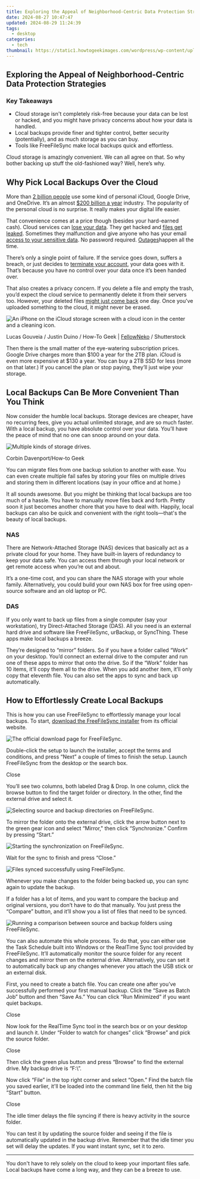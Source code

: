 ```yaml
---
title: Exploring the Appeal of Neighborhood-Centric Data Protection Strategies
date: 2024-08-27 10:47:47
updated: 2024-08-29 11:24:39
tags:
  - desktop
categories:
  - tech
thumbnail: https://static1.howtogeekimages.com/wordpress/wp-content/uploads/2024/06/a-laptop-with-a-usb-drive-and-an-external-hard-drive-next-to-it-and-a-backup-icon.jpg
---
```


## Exploring the Appeal of Neighborhood-Centric Data Protection Strategies

### Key Takeaways

* Cloud storage isn't completely risk-free because your data can be lost or hacked, and you might have privacy concerns about how your data is handled.
* Local backups provide finer and tighter control, better security (potentially), and as much storage as you can buy.
* Tools like FreeFileSync make local backups quick and effortless.

 Cloud storage is amazingly convenient. We can all agree on that. So why bother backing up stuff the old-fashioned way? Well, here’s why.

##  Why Pick Local Backups Over the Cloud

 More than [2 billion people](https://aag-it.com/the-latest-cloud-computing-statistics/#:~:text=Billions%20across%20the%20world%20use,million%20used%20a%20paid%20plan.) use some kind of personal iCloud, Google Drive, and OneDrive. It’s an almost [$200 billion a year](https://www.cloudzero.com/blog/cloud-computing-statistics/) industry. The popularity of the personal cloud is no surprise. It really makes your digital life easier.

 That convenience comes at a price though (besides your hard-earned cash). Cloud services can [lose your data](https://www.theverge.com/2023/11/27/23978591/google-drive-desktop-data-loss-bug-files-missing-investigation). They get hacked and [files get leaked](https://www.bbc.com/news/technology-29039294). Sometimes they malfunction and give anyone who has your email [access to your sensitive data](https://techcrunch.com/2011/06/20/dropbox-security-bug-made-passwords-optional-for-four-hours/?guccounter=1&guce%5Freferrer=aHR0cHM6Ly93d3cuZ29vZ2xlLmNvbS8&guce%5Freferrer%5Fsig=AQAAAJcFBxYZOrQ6X6DFEsrkM%5FqONkX2FVR9%5FaQqImbNSAOAt5JdXPPuSKHOJWjQkTBUiLCpULeC5L127G9YMD19WhLC7t9-hQxVkYfexyWeVtOnXEZCR39Ctkkdu6MyOvheYJpwh6NUVoXI0wyriUS9KwsikyByUNv40eABzRWY7Gva). No password required. [Outages](https://www.macrumors.com/2024/01/30/apples-icloud-services-experiencing-outage/)happen all the time.

 There’s only a single point of failure. If the service goes down, suffers a breach, or just decides to [terminate your account](https://www.androidauthority.com/google-account-banned-1054640/), your data goes with it. That’s because you have no control over your data once it’s been handed over.

 That also creates a privacy concern. If you delete a file and empty the trash, you’d expect the cloud service to permanently delete it from their servers too. However, your deleted files [might just come back](https://facebook-videos.techidaily.com/new-in-2024-facebook-cover-video-all-you-need-to-know/) one day. Once you’ve uploaded something to the cloud, it might never be erased.

![An iPhone on the iCloud storage screen with a cloud icon in the center and a cleaning icon.](https://static1.howtogeekimages.com/wordpress/wp-content/uploads/2024/06/iphone-icloud-storage-cleanup-featured.jpg) 

Lucas Gouveia / Justin Duino / How-To Geek | [FellowNeko](https://www.shutterstock.com/image-photo/kharkov-ukraine-november-21-2021-icloud-2082705979) / Shutterstock

 Then there is the small matter of the eye-watering subscription prices. Google Drive charges more than $100 a year for the 2TB plan. iCloud is even more expensive at $130 a year. You can buy a 2TB SSD for less (more on that later.) If you cancel the plan or stop paying, they’ll just wipe your storage.

##  Local Backups Can Be More Convenient Than You Think

 Now consider the humble local backups. Storage devices are cheaper, have no recurring fees, give you actual unlimited storage, and are so much faster. With a local backup, you have absolute control over your data. You’ll have the peace of mind that no one can snoop around on your data.

![Multiple kinds of storage drives.](https://static1.howtogeekimages.com/wordpress/wp-content/uploads/2023/08/ssd-hdd.jpg) 

Corbin Davenport/How-to Geek

 You can migrate files from one backup solution to another with ease. You can even create multiple fail safes by storing your files on multiple drives and storing them in different locations (say in your office and at home.)

 It all sounds awesome. But you might be thinking that local backups are too much of a hassle. You have to manually move files back and forth. Pretty soon it just becomes another chore that you have to deal with. Happily, local backups can also be quick and convenient with the right tools—that's the beauty of local backups.

###  NAS

 There are Network-Attached Storage (NAS) devices that basically act as a private cloud for your home. They have built-in layers of redundancy to keep your data safe. You can access them through your local network or get remote access when you’re out and about.

 It’s a one-time cost, and you can share the NAS storage with your whole family. Alternatively, you could build your own NAS box for free using open-source software and an old laptop or PC.

###  DAS

 If you only want to back up files from a single computer (say your workstation), try Direct-Attached Storage (DAS). All you need is an external hard drive and software like FreeFileSync, urBackup, or SyncThing. These apps make local backups a breeze.

 They’re designed to “mirror” folders. So if you have a folder called “Work” on your desktop. You’d connect an external drive to the computer and run one of these apps to mirror that onto the drive. So if the “Work” folder has 10 items, it’ll copy them all to the drive. When you add another item, it’ll only copy that eleventh file. You can also set the apps to sync and back up automatically.

##  How to Effortlessly Create Local Backups

 This is how you can use FreeFileSync to effortlessly manage your local backups. To start, [download the FreeFileSync installer](https://freefilesync.org/download.php) from its official website.

![The official download page for FreeFileSync.](https://static1.howtogeekimages.com/wordpress/wp-content/uploads/2024/06/ksnip_20240626-012544.png) 

 Double-click the setup to launch the installer, accept the terms and conditions, and press “Next” a couple of times to finish the setup. Launch FreeFileSync from the desktop or the search box.

Close 

 You’ll see two columns, both labeled Drag & Drop. In one column, click the browse button to find the target folder or directory. In the other, find the external drive and select it.

![Selecting source and backup directories on FreeFileSync.](https://static1.howtogeekimages.com/wordpress/wp-content/uploads/2024/06/ksnip_20240626-012807.png) 

 To mirror the folder onto the external drive, click the arrow button next to the green gear icon and select “Mirror," then click “Synchronize.” Confirm by pressing “Start.”

![Starting the synchronization on FreeFileSync.](https://static1.howtogeekimages.com/wordpress/wp-content/uploads/2024/06/ksnip_20240626-013145.png) 

 Wait for the sync to finish and press “Close.”

![Files synced successfully using FreeFileSync.](https://static1.howtogeekimages.com/wordpress/wp-content/uploads/2024/06/ksnip_20240626-013417.png) 

 Whenever you make changes to the folder being backed up, you can sync again to update the backup.

 If a folder has a lot of items, and you want to compare the backup and original versions, you don’t have to do that manually. You just press the “Compare” button, and it’ll show you a list of files that need to be synced.

![Running a comparison between source and backup folders using FreeFileSync.](https://static1.howtogeekimages.com/wordpress/wp-content/uploads/2024/06/ksnip_20240626-014331-1.png) 

 You can also automate this whole process. To do that, you can either use the Task Schedule built into Windows or the RealTime Sync tool provided by FreeFileSync. It’ll automatically monitor the source folder for any recent changes and mirror them on the external drive. Alternatively, you can set it to automatically back up any changes whenever you attach the USB stick or an external disk.

 First, you need to create a batch file. You can create one after you’ve successfully performed your first manual backup. Click the “Save as Batch Job” button and then “Save As.” You can click “Run Minimized” if you want quiet backups.

Close 

 Now look for the RealTime Sync tool in the search box or on your desktop and launch it. Under “Folder to watch for changes” click “Browse” and pick the source folder.

Close 

 Then click the green plus button and press “Browse” to find the external drive. My backup drive is “F:\\”.

 Now click “File” in the top right corner and select “Open.” Find the batch file you saved earlier, it'll be loaded into the command line field, then hit the big “Start” button.

Close 

 The idle timer delays the file syncing if there is heavy activity in the source folder.

 You can test it by updating the source folder and seeing if the file is automatically updated in the backup drive. Remember that the idle timer you set will delay the updates. If you want instant sync, set it to zero.

---

 You don't have to rely solely on the cloud to keep your important files safe. Local backups have come a long way, and they can be a breeze to use.

<ins class="adsbygoogle"
     style="display:block"
     data-ad-format="autorelaxed"
     data-ad-client="ca-pub-7571918770474297"
     data-ad-slot="1223367746"></ins>



<ins class="adsbygoogle"
     style="display:block"
     data-ad-client="ca-pub-7571918770474297"
     data-ad-slot="8358498916"
     data-ad-format="auto"
     data-full-width-responsive="true"></ins>
